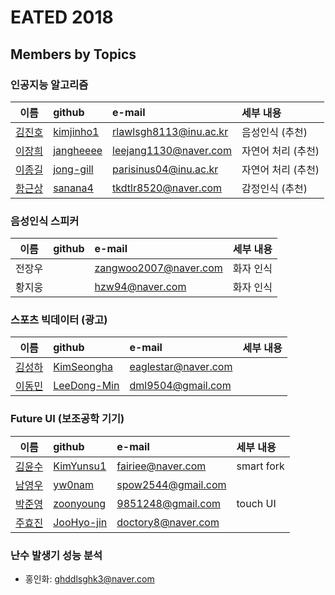 # EATED 2018

## Members by Topics

### 인공지능 알고리즘
| 이름         | github | e-mail          | 세부 내용 |
| :-------------: | :------------- | :------------- | :----- |
| [김진호](https://github.com/kimjinho1)  | [kimjinho1](https://github.com/kimjinho1) | rlawlsgh8113@inu.ac.kr |  음성인식 (추천) |
| [이장희](https://github.com/jangheeee)  | [jangheeee](https://github.com/jangheeee)     | leejang1130@naver.com    | 자연어 처리 (추천)    | 
| [이종길](https://github.com/jong-gill) | [jong-gill](https://github.com/jong-gill)   |  parisinus04@inu.ac.kr     | 자연어 처리 (추천)  |
| [함근상](https://github.com/sanana4) | [sanana4](https://github.com/sanana4) |  tkdtlr8520@naver.com | 감정인식 (추천)| 



### 음성인식 스피커
| 이름         | github | e-mail          | 세부 내용 |
| :-------------: | :------------- | :------------- | :----- |
| 전장우 | | zangwoo2007@naver.com | 화자 인식 | 
| 황지웅 | | hzw94@naver.com | 화자 인식 |


### 스포츠 빅데이터 (광고)
| 이름         | github | e-mail          | 세부 내용 |
| :-------------: | :------------- | :------------- | :----- |
| [김성하](https://github.com/KimSeongha)|  [KimSeongha](https://github.com/KimSeongha)  | eaglestar@naver.com | | 
| [이동민](https://github.com/LeeDong-Min) |[LeeDong-Min](https://github.com/LeeDong-Min) | dml9504@gmail.com | |


### Future UI (보조공학 기기)
| 이름         | github | e-mail          | 세부 내용 |
| :-------------: | :------------- | :------------- | :----- |
| [김윤수](https://github.com/KimYunsu1) | [KimYunsu1](https://github.com/KimYunsu1) | fairiee@naver.com | smart fork | 
| [남영우](https://github.com/yw0nam) |  [yw0nam](https://github.com/yw0nam) | spow2544@gmail.com | | 
| [박준영](https://github.com/zoonyoung) | [zoonyoung](https://github.com/zoonyoung) | 9851248@gmail.com | touch UI |
| [주효진](https://github.com/JooHyo-jin) |[JooHyo-jin](https://github.com/JooHyo-jin) | doctory8@naver.com | |
 
 
### 난수 발생기 성능 분석
 * 홍인화: ghddlsghk3@naver.com
